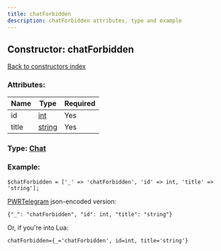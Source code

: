 ```yaml
---
title: chatForbidden
description: chatForbidden attributes, type and example
---
```

## Constructor: chatForbidden  
[Back to constructors index](index.md)



### Attributes:

| Name     |    Type       | Required |
|----------|---------------|----------|
|id|[int](../types/int.md) | Yes|
|title|[string](../types/string.md) | Yes|



### Type: [Chat](../types/Chat.md)


### Example:

```
$chatForbidden = ['_' => 'chatForbidden', 'id' => int, 'title' => 'string'];
```  

[PWRTelegram](https://pwrtelegram.xyz) json-encoded version:

```
{"_": "chatForbidden", "id": int, "title": "string"}
```


Or, if you're into Lua:  


```
chatForbidden={_='chatForbidden', id=int, title='string'}

```


